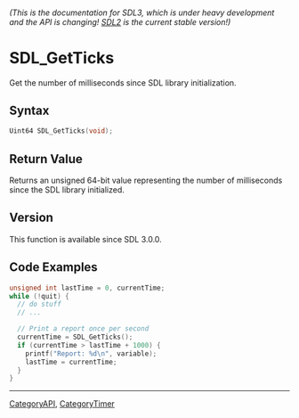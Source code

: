 ###### (This is the documentation for SDL3, which is under heavy development and the API is changing! [SDL2](https://wiki.libsdl.org/SDL2/) is the current stable version!)
# SDL_GetTicks

Get the number of milliseconds since SDL library initialization.

## Syntax

```c
Uint64 SDL_GetTicks(void);

```

## Return Value

Returns an unsigned 64-bit value representing the number of milliseconds
since the SDL library initialized.

## Version

This function is available since SDL 3.0.0.

## Code Examples

```c++
unsigned int lastTime = 0, currentTime;
while (!quit) {
  // do stuff
  // ...

  // Print a report once per second
  currentTime = SDL_GetTicks();
  if (currentTime > lastTime + 1000) {
    printf("Report: %d\n", variable);
    lastTime = currentTime;
  }
}
```

----
[CategoryAPI](CategoryAPI.md), [CategoryTimer](CategoryTimer.md)
